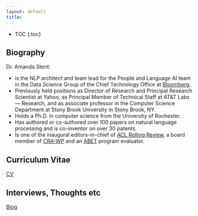```yaml
---
layout: default
title: 
---
```


* TOC
{:toc}

## Biography

Dr. Amanda Stent:
* is the NLP architect and team lead for the People and Language AI team in the Data Science Group of the Chief Technology Office at [Bloomberg](https://www.techatbloomberg.com/). 
* Previously held positions as Director of Research and Principal Research Scientist at Yahoo, as Principal Member of Technical Staff at AT&T Labs — Research, and as associate professor in the Computer Science Department at Stony Brook University in Stony Brook, NY.
* Holds a Ph.D. in computer science from the University of Rochester.
* Has authored or co-authored over 100 papers on natural language processing and is co-inventor on over 30 patents.
* Is one of the inaugural editors-in-chief of [ACL Rolling Review](https://aclrollingreview.org), a board member of [CRA-WP](https://cra.org/cra-wp/) and an [ABET](https://abet.org) program evaluator.

## Curriculum Vitae

[CV](files/stentcv.pdf)

## Interviews, Thoughts etc

[Blog](blog.html)

